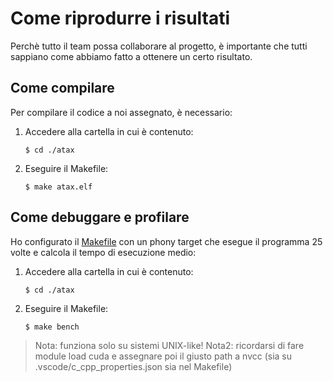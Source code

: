 # Come riprodurre i risultati

Perchè tutto il team possa collaborare al progetto, è importante che tutti sappiano come abbiamo fatto a ottenere un certo risultato.

## Come compilare

Per compilare il codice a noi assegnato, è necessario:

1. Accedere alla cartella in cui è contenuto:
   ```console
   $ cd ./atax
   ```

2. Eseguire il Makefile:
   ```console
   $ make atax.elf
   ```

## Come debuggare e profilare

Ho configurato il [Makefile](OpenMP/linear-algebra/kernels/atax/Makefile) con un phony target che esegue il programma 25 volte e calcola il tempo di esecuzione medio:

1. Accedere alla cartella in cui è contenuto:
   ```console
   $ cd ./atax
   ```

2. Eseguire il Makefile:
   ```console
   $ make bench
   ```

> Nota: funziona solo su sistemi UNIX-like!
> Nota2: ricordarsi di fare module load cuda e assegnare poi il giusto path a nvcc (sia su .vscode/c_cpp_properties.json sia nel Makefile)
